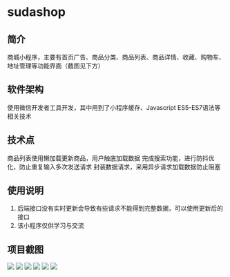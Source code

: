 # sudashop

## 简介

商城小程序，主要有首页广告、商品分类、商品列表、商品详情、收藏、购物车、地址管理等功能界面（截图见下方）

## 软件架构

使用微信开发者工具开发，其中用到了小程序缓存、Javascript ES5-ES7语法等相关技术

## 技术点

 商品列表使用懒加载更新商品，用户触底加载数据
 完成搜索功能，进行防抖优化，防止重复输入多次发送请求
 封装数据请求，采用异步请求加载数据防止阻塞


## 使用说明

1.  后端接口没有实时更新会导致有些请求不能得到完整数据，可以使用更新后的接口
2.  该小程序仅供学习与交流

## 项目截图

![](https://github.com/somniahub/sudashop/tree/master/projectimg/1.png)
![](https://github.com/somniahub/sudashop/tree/master/projectimg/2.png)
![](https://github.com/somniahub/sudashop/tree/master/projectimg/3.png)
![](https://github.com/somniahub/sudashop/tree/master/projectimg/4.png)
![](https://github.com/somniahub/sudashop/tree/master/projectimg/5.png)
![](https://github.com/somniahub/sudashop/tree/master/projectimg/6.png)
